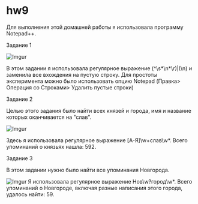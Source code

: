 # hw9
Для выполнения этой домашней работы я использовала программу Notepad++.

Задание 1 

 ![Imgur](https://i.imgur.com/oQCxSwD.png)
 
В этом задании я использовала регулярное выражение (^\s*\n*\r)|(\n) и заменила все вхождения на пустую строку. Для простоты эксперимента можно было использовать опцию Notepad (Правка> Операция со Строками> Удалить пустые строки)

Задание 2

Целью этого задания было найти всех князей и города, имя и название которых оканчивается на "слав".

 ![Imgur](https://i.imgur.com/c0SqsDp.png)
 
Здесь я использовала регулярное выражение [А-Я]\w+слав\w*.
Всего упоминаний о князьях нашла: 592.

Задание 3

В этом задании нужно было найти все упоминания Новгорода.

 ![Imgur](https://i.imgur.com/paaHssZ.png)
Я использовала регулярное выражение Нов\w?город\w*.
Всего упоминаний о Новгороде, включая разные написания этого города, удалось найти: 59.
